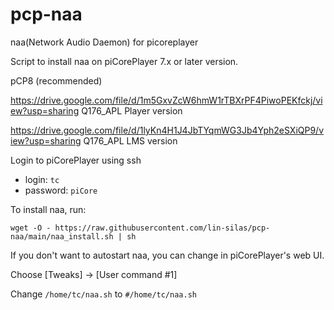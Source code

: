 # pcp-naa
naa(Network Audio Daemon) for picoreplayer

Script to install naa on piCorePlayer 7.x or later version.

pCP8 (recommended)

https://drive.google.com/file/d/1m5GxvZcW6hmW1rTBXrPF4PiwoPEKfckj/view?usp=sharing Q176_APL Player version

https://drive.google.com/file/d/1lyKn4H1J4JbTYqmWG3Jb4Yph2eSXiQP9/view?usp=sharing Q176_APL LMS version

Login to piCorePlayer using ssh

* login: `tc`
* password: `piCore`

To install naa, run:

`wget -O - https://raw.githubusercontent.com/lin-silas/pcp-naa/main/naa_install.sh | sh`

If you don't want to autostart naa, you can change in piCorePlayer's web UI.

Choose [Tweaks] -> [User command #1]

Change `/home/tc/naa.sh` to `#/home/tc/naa.sh`
